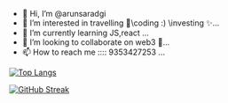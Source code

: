 - 👋 Hi, I’m @arunsaradgi
- 👀 I’m interested in travelling 👀\coding :) \investing ✨...
- 🌱 I’m currently learning JS,react ...
- 💞️ I’m looking to collaborate on web3 💞️...
- 📫 How to reach me :::: 9353427253 ...



[![Top Langs](https://github-readme-stats.vercel.app/api/top-langs/?username=arunsaradgi&theme=tokyonight)](https://github.com/arunsaradgi/github-readme-stats)

[![GitHub Streak](https://streak-stats.demolab.com/?user=arunsaradgi&theme=dark)](https://git.io/streak-stats)
<!-- 
68747470733a2f2f6769746875622d726561646d652d61637469766974792d67726170682e6379636c69632e6170702f67726170683f757365726e616d653d6b756d6b756d6475747461267468656d653d72656163742d6461726b26686964655f626f726465723d74727565 -->
<!---
//algolia
arunsaradgi/arunsaradgi is a ✨ special ✨ repository because its `README.md` (this file) appears on your GitHub profile.
You can click the Preview link to take a look at your changes.
--->

